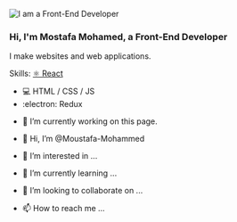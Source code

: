 ![I am a Front-End Developer ](https://res.cloudinary.com/practicaldev/image/fetch/s--rckqv8Sy--/c_imagga_scale,f_auto,fl_progressive,h_420,q_auto,w_1000/https://dev-to-uploads.s3.amazonaws.com/uploads/articles/91yhnh0era2zx9ial7me.png)


### Hi, I'm Mostafa Mohamed, a Front-End Developer

I make websites and web applications.

Skills: 
[⚛️ React](https://reactjs.org/)


* 💻 HTML / CSS / JS
* :electron: Redux

- 🔭 I’m currently working on this page. 







- 👋 Hi, I’m @Moustafa-Mohammed
- 👀 I’m interested in ...
- 🌱 I’m currently learning ...
- 💞️ I’m looking to collaborate on ...
- 📫 How to reach me ...

<!---
Moustafa-Mohammed/Moustafa-Mohammed is a ✨ special ✨ repository because its `README.md` (this file) appears on your GitHub profile.
You can click the Preview link to take a look at your changes.
--->
